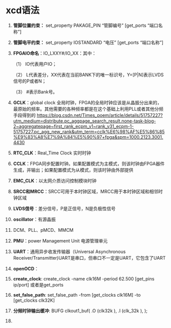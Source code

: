 # xcd语法

1. **管脚位置约束：** set_property PAKAGE_PIN “管脚编号” [get_ports “端口名称”]

2. **管脚电平约束：** set_property IOSTANDARD “电压” [get_ports “端口名称”]

3. **FPGAIO命名**：IO_LXXY#/IO_XX：其中：

   （1）  IO代表用户IO；

   （2） L代表差分，XX代表在当前BANK下的唯一标识号，Y=[P|N]表示LVDS信号的P或者N；

   （3）   #表示Bank号。

4. **GCLK**：global clock 全局时钟，FPGA的全局时钟应该是从晶振分出来的，最原始的频率。其他需要的各种频率都是在这个基础上利用PLL或者其他分频手段得到的    https://blog.csdn.net/Times_poem/article/details/51757227?utm_medium=distribute.pc_aggpage_search_result.none-task-blog-2~aggregatepage~first_rank_ecpm_v1~rank_v31_ecpm-1-51757227.pc_agg_new_rank&utm_term=cclk%E6%98%AF%E5%86%85%E9%83%A8%E7%9A%84%E5%90%97+fpga&spm=1000.2123.3001.4430

5. **RTC_CLK**：Real_Time Clock 实时时钟

6. **CCLK**：FPGA同步配置时钟。如果配置模式为主模式，则该时钟由FPGA器件生成，并输出；如果配置模式为从模式，则该时钟由外部提供

7. **EMC_CLK**：以太网介质访问控制模块时钟

8. **SRCC和MRCC**：SRCC可用于本时钟区域，MRCC用于本时钟区域和相邻时钟区域

9. **LVDS信号**：差分信号，P是正信号，N是负极性信号

10. **oscillator**：有源晶振

11. DCM、PLL、pMCD、MMCM

12. **PMU**：power Management Unit 电源管理单元

13. **UART**：通用异步收发传输器（Universal Asynchronous Receiver/Transmitter)UART是串口，但串口不一定是UART，它包含了UART

14. **openOCD**：

15. **create_clock**: create_clock -name clk16M -period 62.500 [get_pins ip/port] 或者是get_ports

16. **set_false_path**: set_false_path -from [get_clocks clk16M] -to [get_clocks clk32K]
17. **分频时钟输出缓冲**: BUFG clkout1_buf(
    .O  (clk32k     ),
    .I  (clk_32k    ),
);
18. 
